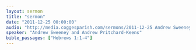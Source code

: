 ```yaml
---
layout: sermon
title: "sermon"
date: "2011-12-25 00:00:00"
audio: "http://media.coggesparish.com/sermons/2011-12-25 Andrew Sweeney and Andrew Pritchard-Keens.mp3"
speaker: "Andrew Sweeney and Andrew Pritchard-Keens"
bible_passages: ["Hebrews 1:1-4"]
---
```


